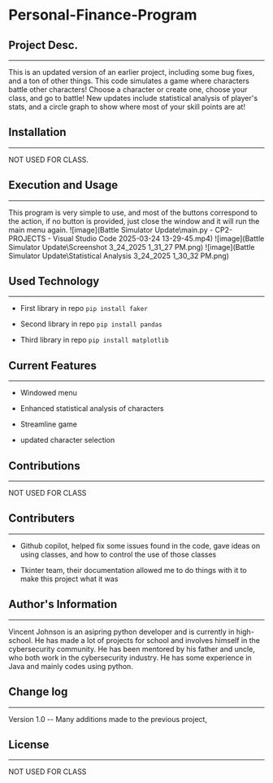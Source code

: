 # Personal-Finance-Program

## Project Desc.
---

This is an updated version of an earlier project, including some bug fixes, and a ton of other things. This code simulates a game where characters battle other characters! Choose a character or create one, choose your class, and go to battle! New updates include statistical analysis of player's stats, and a circle graph to show where most of your skill points are at!


## Installation
---

NOT USED FOR CLASS.  


## Execution and Usage
---

This program is very simple to use, and most of the buttons correspond to the action, if no button is provided, just close the window and it will run the main menu again. 
![image](Battle Simulator Update\main.py - CP2-PROJECTS - Visual Studio Code 2025-03-24 13-29-45.mp4)
![image](Battle Simulator Update\Screenshot 3_24_2025 1_31_27 PM.png)
![image](Battle Simulator Update\Statistical Analysis 3_24_2025 1_30_32 PM.png)


## Used Technology
---

+ First library in repo
`pip install faker`  

+ Second library in repo
`pip install pandas`  

+ Third library in repo
`pip install matplotlib`  


## Current Features
---

+ Windowed menu

+ Enhanced statistical analysis of characters

+ Streamline game

+ updated character selection  


## Contributions
---
NOT USED FOR CLASS


## Contributers
---

+ Github copilot, helped fix some issues found in the code, gave ideas on using classes, and how to control the use of those classes

+ Tkinter team, their documentation allowed me to do things with it to make this project what it was


## Author's Information
---
Vincent Johnson is an asipring python developer and is currently in high-school. He has made a lot of projects for school and involves himself in the cybersecurity community. He has been mentored by his father and uncle, who both work in the cybersecurity industry. He has some experience in Java and mainly codes using python.


## Change log
---
Version 1.0 -- Many additions made to the previous project, 


## License
---
NOT USED FOR CLASS
